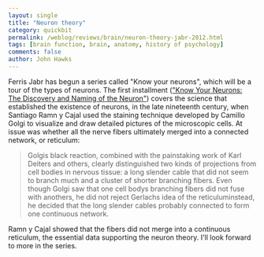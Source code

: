 ```yaml
---
layout: single 
title: "Neuron theory" 
category: quickbit
permalink: /weblog/reviews/brain/neuron-theory-jabr-2012.html
tags: [brain function, brain, anatomy, history of psychology] 
comments: false 
author: John Hawks 
---
```


Ferris Jabr has begun a series called "Know your neurons", which will be a tour of the types of neurons. The first installment (<a href="http://blogs.scientificamerican.com/brainwaves/2012/05/14/know-your-neurons-the-discovery-and-naming-of-the-neuron/">"Know Your Neurons: The Discovery and Naming of the Neuron"</a>) covers the science that established the existence of neurons, in the late nineteenth century, when Santiago Ramn y Cajal used the staining technique developed by Camillo Golgi to visualize and draw detailed pictures of the microscopic cells. At issue was whether all the nerve fibers ultimately merged into a connected network, or reticulum:

<blockquote>Golgis black reaction, combined with the painstaking work of Karl Deiters and others, clearly distinguished two kinds of projections from cell bodies in nervous tissue: a long slender cable that did not seem to branch much and a cluster of shorter branching fibers. Even though Golgi saw that one cell bodys branching fibers did not fuse with anothers, he did not reject Gerlachs idea of the reticuluminstead, he decided that the long slender cables probably connected to form one continuous network.</blockquote>

Ramn y Cajal showed that the fibers did not merge into a continuous reticulum, the essential data supporting the neuron theory. I'll look forward to more in the series. 





